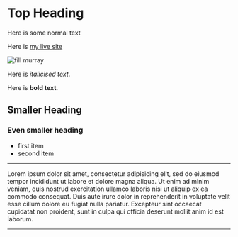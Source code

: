 
# Top Heading

Here is some normal text

Here is [my live site](http://fillmurray.com)

![fill murray](http://fillmurray.com/400/300)

Here is _italicised text_.

Here is __bold text__.

## Smaller Heading

### Even smaller heading

- first item
- second item


___

Lorem ipsum dolor sit amet, consectetur adipisicing elit, sed do eiusmod tempor incididunt ut labore et dolore magna aliqua. Ut enim ad minim veniam, quis nostrud exercitation ullamco laboris nisi ut aliquip ex ea commodo consequat. Duis aute irure dolor in reprehenderit in voluptate velit esse cillum dolore eu fugiat nulla pariatur. Excepteur sint occaecat cupidatat non proident, sunt in culpa qui officia deserunt mollit anim id est laborum.

___

